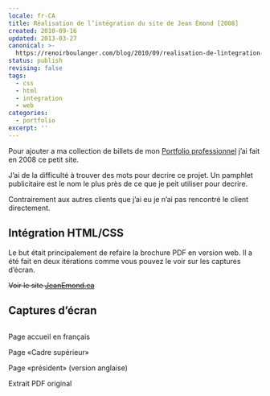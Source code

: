 ```yaml
---
locale: fr-CA
title: Réalisation de l’intégration du site de Jean Émond [2008]
created: 2010-09-16
updated: 2013-03-27
canonical: >-
  https://renoirboulanger.com/blog/2010/09/realisation-de-lintegration-du-site-de-jean-emond-2008/
status: publish
revising: false
tags:
  - css
  - html
  - integration
  - web
categories:
  - portfolio
excerpt: ''
---
```

<!--
migrateLinks:
  external: 1
  waybackMachine:
  - jeanemond.ca
-->

Pour ajouter a ma collection de billets de mon
<a href="/blog/categorie/portfolio">Portfolio professionnel</a> j’ai fait en
2008 ce petit site.

J’ai de la difficulté à trouver des mots pour decrire ce projet. Un pamphlet
publicitaire est le nom le plus près de ce que je peit utiliser pour decrire.

Contrairement aux autres clients que j’ai eu je n’ai pas rencontré le client
directement.

## Intégration HTML/CSS

Le but était principalement de refaire la brochure PDF en version web. Il a été
fait en deux itérations comme vous pouvez le voir sur les captures d’écran.

<!--#TODO-inline-edit-->
~~Voir le site
[JeanEmond.ca](https://web.archive.org/web/20091004032522/http://www.jeanemond.ca:80/francais.html)~~

## Captures d’écran

<div style="overflow:hidden;clear:both;" class="thumbnails gallery flex flex-row flex-wrap">

<app-image class="w-1/3" src="~/assets/content/blog/2010/08/screenshot_jemond1.png" data-smaller-src="~/assets/content/blog/2010/08/screenshot_jemond1-150x150.png" alt="" figcaption=" ">

Page accueil en français

</app-image>
<app-image class="w-1/3" src="~/assets/content/blog/2010/08/screenshot_jemond2.png" data-smaller-src="~/assets/content/blog/2010/08/screenshot_jemond2-150x150.png" alt="" figcaption=" ">

Page «Cadre supérieur»

</app-image>
<app-image class="w-1/3" src="~/assets/content/blog/2010/08/screenshot_jemond3.png" data-smaller-src="~/assets/content/blog/2010/08/screenshot_jemond3-150x150.png" alt="" figcaption=" ">

Page «président» (version anglaise)

</app-image>
<app-image class="w-1/3" src="~/assets/content/blog/2010/08/Extrait-PDF-original.png" data-smaller-src="~/assets/content/blog/2010/08/Extrait-PDF-original-150x150.png" alt="" figcaption=" ">

Extrait PDF original

</app-image>
</div>
